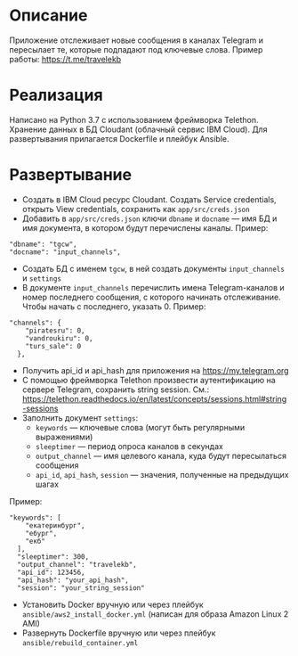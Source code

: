 # Описание
Приложение отслеживает новые сообщения в каналах Telegram и пересылает те, которые подпадают под ключевые слова. Пример работы: https://t.me/travelekb

# Реализация
Написано на Python 3.7 с использованием фреймворка Telethon. Хранение данных в БД Cloudant (облачный сервис IBM Cloud). Для развертывания прилагается Dockerfile и плейбук Ansible.

# Развертывание
- Создать в IBM Cloud ресурс Cloudant. Создать Service credentials, открыть View credentials, сохранить как `app/src/creds.json`
- Добавить в `app/src/creds.json` ключи `dbname` и `docname` — имя БД и имя документа, в котором будут перечислены каналы. Пример:
 ```
 "dbname": "tgcw",
 "docname": "input_channels",
```
- Создать БД с именем `tgcw`, в ней создать документы `input_channels` и `settings`
- В документе `input_channels` перечислить имена Telegram-каналов и номер последнего сообщения, с которого начинать отслеживание. Чтобы начать с последнего, указать 0. Пример:
```
"channels": {
    "piratesru": 0,
    "vandroukiru": 0,
    "turs_sale": 0
  },
```
- Получить api_id и api_hash для приложения на https://my.telegram.org
- С помощью фреймворка Telethon произвести аутентификацию на сервере Telegram, сохранить string session. См.: https://telethon.readthedocs.io/en/latest/concepts/sessions.html#string-sessions
- Заполнить документ `settings`:
    - `keywords` — ключевые слова (могут быть регулярными выражениями)
    - `sleeptimer` — период опроса каналов в секундах
    - `output_channel` — имя целевого канала, куда будут пересылаться сообщения
    - `api_id`, `api_hash`, `session` —  значения, полученные на предыдущих шагах

Пример:
```
"keywords": [
    "екатеринбург",
    "ебург",
    "екб"
  ],
  "sleeptimer": 300,
  "output_channel": "travelekb",
  "api_id": 123456,
  "api_hash": "your_api_hash",
  "session": "your_string_session"
```
- Установить Docker вручную или через плейбук `ansible/aws2_install_docker.yml` (написан для образа Amazon Linux 2 AMI)
- Развернуть Dockerfile вручную или через плейбук `ansible/rebuild_container.yml`